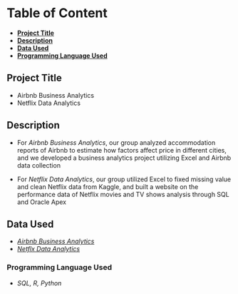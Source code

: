 # **Table of Content**

- [**Project Title**](#Project-Title)
- [**Description**](#Description)
- [**Data Used**](#Data-Used)
- [**Programming Language Used**](#Programming-Language-Used)

## Project Title
- Airbnb Business Analytics
- Netflix Data Analytics

## Description
- For *Airbnb Business Analytics*, our group analyzed accommodation reports of Airbnb to estimate how factors affect price in different cities, and we developed a business analytics project utilizing Excel and Airbnb data collection 

- For *Netflix Data Analytics*, our group utilized Excel to fixed missing value and clean Netflix data from Kaggle, and built a website on the performance data of Netflix movies and TV shows analysis through SQL and Oracle Apex 

## Data Used
- [*Airbnb Business Analytics*](https://www.kaggle.com/kritikseth/us-airbnb-open-data)
- [*Netflx Data Analytics*](https://www.kaggle.com/shivamb/netflix-shows)


### Programming Language Used
- *SQL, R, Python*

